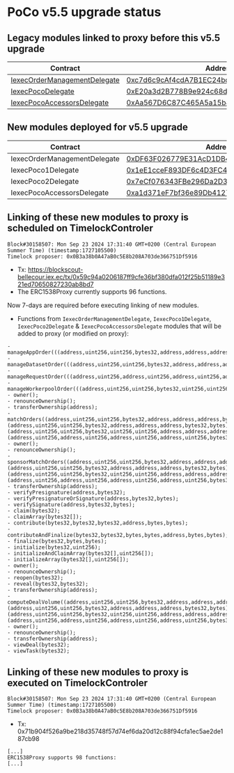 # PoCo v5.5 upgrade status 

## Legacy modules linked to proxy before this v5.5 upgrade

| Contract                                                                                                                                                   | Address                                                                                                                              |
| ---------------------------------------------------------------------------------------------------------------------------------------------------------- | ------------------------------------------------------------------------------------------------------------------------------------ |
| [IexecOrderManagementDelegate](https://github.com/iExecBlockchainComputing/PoCo/blob/v5.4.3/contracts/modules/delegates/IexecOrderManagementDelegate.sol)  | [0xc7d6c9cAf4cdA7B1EC24bd83873A822eE7Da2966](https://blockscout-bellecour.iex.ec/address/0xc7d6c9cAf4cdA7B1EC24bd83873A822eE7Da2966) |
| [IexecPocoDelegate](https://github.com/iExecBlockchainComputing/PoCo/blob/v5.2.1/contracts/modules/delegates/IexecPocoDelegate.sol)                        | [0xE20a3d2B778B9e924c68dD74beB6723620eBaD0c](https://blockscout-bellecour.iex.ec/address/0xE20a3d2B778B9e924c68dD74beB6723620eBaD0c) |
| [IexecPocoAccessorsDelegate](https://github.com/iExecBlockchainComputing/PoCo/blob/v5.4.3/contracts/modules/delegates/IexecAccessorsABILegacyDelegate.sol) | [0xAa567D6C87C465A5a15b8efAe4778acD33e6Cd66](https://blockscout-bellecour.iex.ec/address/0xAa567D6C87C465A5a15b8efAe4778acD33e6Cd66) |


## New modules deployed for v5.5 upgrade

| Contract                     | Address                                                                                                                                                     | Deployment                                                                                                                                                                      |
| ---------------------------- | ----------------------------------------------------------------------------------------------------------------------------------------------------------- | ------------------------------------------------------------------------------------------------------------------------------------------------------------------------------- |
| IexecOrderManagementDelegate | [0xDF63F026779E31AcD1DB4626b39Ea5148f7B9AA4](https://blockscout-bellecour.iex.ec/address/0xDF63F026779E31AcD1DB4626b39Ea5148f7B9AA4/contracts#address-tabs) | [0x072d8d4e392bc67367e7434a88ac063c876973edee5637568d9c8462f8eec552](https://blockscout-bellecour.iex.ec/tx/0x072d8d4e392bc67367e7434a88ac063c876973edee5637568d9c8462f8eec552) |
| IexecPoco1Delegate           | [0x1eE1cceF893DF6c4D3FC4eCaF315F09183f3048c](https://blockscout-bellecour.iex.ec/address/0x1eE1cceF893DF6c4D3FC4eCaF315F09183f3048c/contracts#address-tabs) | [0xc975f4c94fba7a19573d6094aff9178a21d07e3f2e13c8944a0bcb62f62cb6a8](https://blockscout-bellecour.iex.ec/tx/0xc975f4c94fba7a19573d6094aff9178a21d07e3f2e13c8944a0bcb62f62cb6a8) |
| IexecPoco2Delegate           | [0x7eCf076343FBe296Da2D39f20B2a01AaBB68CC27](https://blockscout-bellecour.iex.ec/address/0x7eCf076343FBe296Da2D39f20B2a01AaBB68CC27/contracts#address-tabs) | [0x4013dcc930acc2ac5fa53f4ad1062e4b6bd0deb6945972534b2db3586a6617d1](https://blockscout-bellecour.iex.ec/tx/0x4013dcc930acc2ac5fa53f4ad1062e4b6bd0deb6945972534b2db3586a6617d1) |
| IexecPocoAccessorsDelegate   | [0xa1d371eF7bf36e89Db41276543ACf91Ec50Dd261](https://blockscout-bellecour.iex.ec/address/0xa1d371eF7bf36e89Db41276543ACf91Ec50Dd261/contracts#address-tabs) | [0xcc90f94b6ddb809720f94271b7b58bef9b24c4fe6e92a72f1271c5f83912081f](https://blockscout-bellecour.iex.ec/tx/0xcc90f94b6ddb809720f94271b7b58bef9b24c4fe6e92a72f1271c5f83912081f) |


## Linking of these new modules to proxy is scheduled on TimelockControler

```
Block#30158507: Mon Sep 23 2024 17:31:40 GMT+0200 (Central European Summer Time) (timestamp:1727105500)
Timelock proposer: 0x0B3a38b0A47aB0c5E8b208A703de366751Df5916
```
- Tx: https://blockscout-bellecour.iex.ec/tx/0x59c94a0206187ff9cfe36bf380dfa012f25b51189e321ed70650827230ab8bd7
- The ERC1538Proxy currently supports 96 functions.

Now 7-days are required before executing linking of new modules.
- Functions from `IexecOrderManagementDelegate`, `IexecPoco1Delegate`, `IexecPoco2Delegate` & `IexecPocoAccessorsDelegate` modules that will be added to proxy (or modified on proxy):
```
- manageAppOrder(((address,uint256,uint256,bytes32,address,address,address,bytes32,bytes),uint8,bytes));
- manageDatasetOrder(((address,uint256,uint256,bytes32,address,address,address,bytes32,bytes),uint8,bytes));
- manageRequestOrder(((address,uint256,address,uint256,address,uint256,address,uint256,bytes32,uint256,uint256,address,address,string,bytes32,bytes),uint8,bytes));
- manageWorkerpoolOrder(((address,uint256,uint256,bytes32,uint256,uint256,address,address,address,bytes32,bytes),uint8,bytes));
- owner();
- renounceOwnership();
- transferOwnership(address);
- matchOrders((address,uint256,uint256,bytes32,address,address,address,bytes32,bytes),(address,uint256,uint256,bytes32,address,address,address,bytes32,bytes),(address,uint256,uint256,bytes32,uint256,uint256,address,address,address,bytes32,bytes),(address,uint256,address,uint256,address,uint256,address,uint256,bytes32,uint256,uint256,address,address,string,bytes32,bytes));
- owner();
- renounceOwnership();
- sponsorMatchOrders((address,uint256,uint256,bytes32,address,address,address,bytes32,bytes),(address,uint256,uint256,bytes32,address,address,address,bytes32,bytes),(address,uint256,uint256,bytes32,uint256,uint256,address,address,address,bytes32,bytes),(address,uint256,address,uint256,address,uint256,address,uint256,bytes32,uint256,uint256,address,address,string,bytes32,bytes));
- transferOwnership(address);
- verifyPresignature(address,bytes32);
- verifyPresignatureOrSignature(address,bytes32,bytes);
- verifySignature(address,bytes32,bytes);
- claim(bytes32);
- claimArray(bytes32[]);
- contribute(bytes32,bytes32,bytes32,address,bytes,bytes);
- contributeAndFinalize(bytes32,bytes32,bytes,bytes,address,bytes,bytes);
- finalize(bytes32,bytes,bytes);
- initialize(bytes32,uint256);
- initializeAndClaimArray(bytes32[],uint256[]);
- initializeArray(bytes32[],uint256[]);
- owner();
- renounceOwnership();
- reopen(bytes32);
- reveal(bytes32,bytes32);
- transferOwnership(address);
- computeDealVolume((address,uint256,uint256,bytes32,address,address,address,bytes32,bytes),(address,uint256,uint256,bytes32,address,address,address,bytes32,bytes),(address,uint256,uint256,bytes32,uint256,uint256,address,address,address,bytes32,bytes),(address,uint256,address,uint256,address,uint256,address,uint256,bytes32,uint256,uint256,address,address,string,bytes32,bytes));
- owner();
- renounceOwnership();
- transferOwnership(address);
- viewDeal(bytes32);
- viewTask(bytes32);
```

## Linking of these new modules to proxy is executed on TimelockControler

```
Block#30158507: Mon Sep 23 2024 17:31:40 GMT+0200 (Central European Summer Time) (timestamp:1727105500)
Timelock proposer: 0x0B3a38b0A47aB0c5E8b208A703de366751Df5916
```
- Tx: 0x71b904f526a9be218d35748f57d74ef6da20d12c88f94cfa1ec5ae2de187cb98

```
[...]
ERC1538Proxy supports 98 functions:
[...]
```
